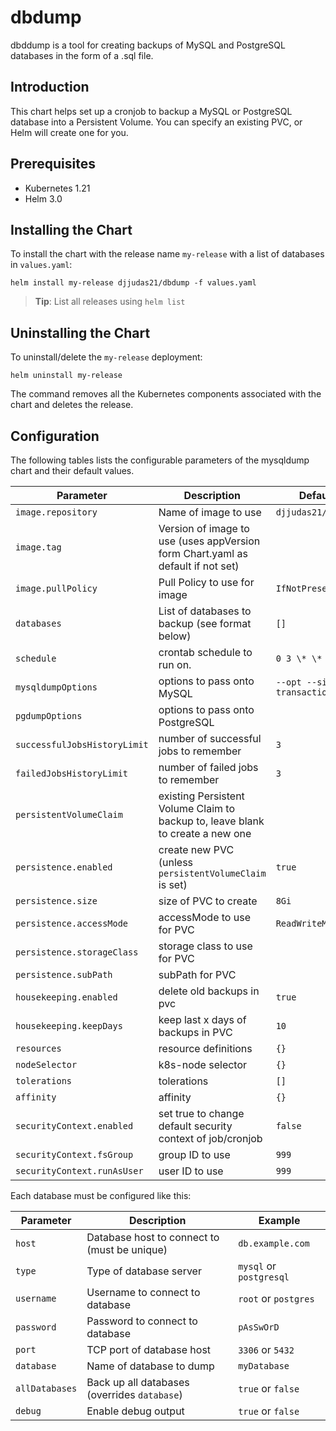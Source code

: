 # dbdump

dbddump is a tool for creating backups of MySQL and PostgreSQL databases in the form of a .sql file.

## Introduction

This chart helps set up a cronjob to backup a MySQL or PostgreSQL database into a Persistent Volume. You can specify an existing PVC, or Helm will create one for you.

## Prerequisites

- Kubernetes 1.21
- Helm 3.0

## Installing the Chart

To install the chart with the release name `my-release` with a list of databases in `values.yaml`:

```console
helm install my-release djjudas21/dbdump -f values.yaml
```

> **Tip**: List all releases using `helm list`

## Uninstalling the Chart

To uninstall/delete the `my-release` deployment:

```console
helm uninstall my-release
```

The command removes all the Kubernetes components associated with the chart and deletes the release.

## Configuration

The following tables lists the configurable parameters of the mysqldump chart and their default values.

| Parameter                    | Description                                                                     | Default                      |
| ---------------------------- | ------------------------------------------------------------------------------- | ---------------------------- |
| `image.repository`           | Name of image to use                                                            | `djjudas21/dbdump`           |
| `image.tag`                  | Version of image to use (uses appVersion form Chart.yaml as default if not set) |                              |
| `image.pullPolicy`           | Pull Policy to use for image                                                    | `IfNotPresent`               |
| `databases`                  | List of databases to backup (see format below)                                  | `[]`                         |
| `schedule`                   | crontab schedule to run on.                                                     | `0 3 \* \* \*`               |
| `mysqldumpOptions`           | options to pass onto MySQL                                                      | `--opt --single-transaction` |
| `pgdumpOptions`              | options to pass onto PostgreSQL                                                 |                              |
| `successfulJobsHistoryLimit` | number of successful jobs to remember                                           | `3`                          |
| `failedJobsHistoryLimit`     | number of failed jobs to remember                                               | `3`                          |
| `persistentVolumeClaim`      | existing Persistent Volume Claim to backup to, leave blank to create a new one  |                              |
| `persistence.enabled`        | create new PVC (unless `persistentVolumeClaim` is set)                          | `true`                       |
| `persistence.size`           | size of PVC to create                                                           | `8Gi`                        |
| `persistence.accessMode`     | accessMode to use for PVC                                                       | `ReadWriteMany`              |
| `persistence.storageClass`   | storage class to use for PVC                                                    |                              |
| `persistence.subPath`        | subPath for PVC                                                                 |                              |
| `housekeeping.enabled`       | delete old backups in pvc                                                       | `true`                       |
| `housekeeping.keepDays`      | keep last x days of backups in PVC                                              | `10`                         |
| `resources`                  | resource definitions                                                            | `{}`                         |
| `nodeSelector`               | k8s-node selector                                                               | `{}`                         |
| `tolerations`                | tolerations                                                                     | `[]`                         |
| `affinity`                   | affinity                                                                        | `{}`                         |
| `securityContext.enabled`    | set true to change default security context of job/cronjob                      | `false`                      |
| `securityContext.fsGroup`    | group ID to use                                                                 | `999`                        |
| `securityContext.runAsUser`  | user ID to use                                                                  | `999`                        |

Each database must be configured like this:

| Parameter      | Description                                  | Example                 |
| ---------------| ---------------------------------------------| ------------------------|
| `host`         | Database host to connect to (must be unique) | `db.example.com`        |
| `type`         | Type of database server                      | `mysql` or `postgresql` |
| `username`     | Username to connect to database              | `root` or `postgres`    |
| `password`     | Password to connect to database              | `pAsSwOrD`              |
| `port`         | TCP port of database host                    | `3306` or `5432`        |
| `database`     | Name of database to dump                     | `myDatabase`            |
| `allDatabases` | Back up all databases (overrides `database`) | `true` or `false`       |
| `debug`        | Enable debug output                          | `true` or `false`       |